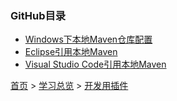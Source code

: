 ### GitHub目录

* [Windows下本地Maven仓库配置](201903001.md)
* [Eclipse引用本地Maven](201903002.md)
* [Visual Studio Code引用本地Maven](202105001.md)


[首页](../../../README.md) > [学习总览](../../../introduction/studyCatalogList.md) > [开发用插件](../DevelopmentPlugin.md)